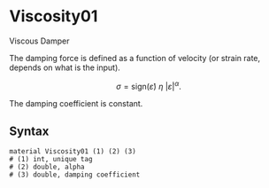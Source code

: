 # Viscosity01

Viscous Damper

The damping force is defined as a function of velocity (or strain rate, depends on what is the input).

$$
\sigma=\text{sign}(\dot\varepsilon)~\eta~|\dot\varepsilon|^\alpha.
$$

The damping coefficient is constant.

## Syntax

```
material Viscosity01 (1) (2) (3)
# (1) int, unique tag
# (2) double, alpha
# (3) double, damping coefficient
```
